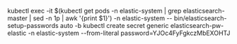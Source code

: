 
kubectl exec -it $(kubectl get pods -n elastic-system | grep elasticsearch-master | sed -n 1p | awk '{print $1}') -n elastic-system -- bin/elasticsearch-setup-passwords auto -b
kubectl create secret generic elasticsearch-pw-elastic -n elastic-system --from-literal password=YJOc4FyFgkczMbEXOHTJ

